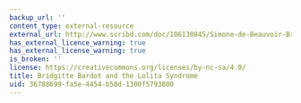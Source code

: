 ```yaml
---
backup_url: ''
content_type: external-resource
external_url: http://www.scribd.com/doc/106130845/Simone-de-Beauvoir-Brigitte-Bardot-and-the-Lolita-Syndrome-1959#scribd
has_external_licence_warning: true
has_external_license_warning: true
is_broken: ''
license: https://creativecommons.org/licenses/by-nc-sa/4.0/
title: Bridgitte Bardot and the Lolita Syndrome
uid: 36788699-fa5e-4454-b58d-1300f5793800
---
```

